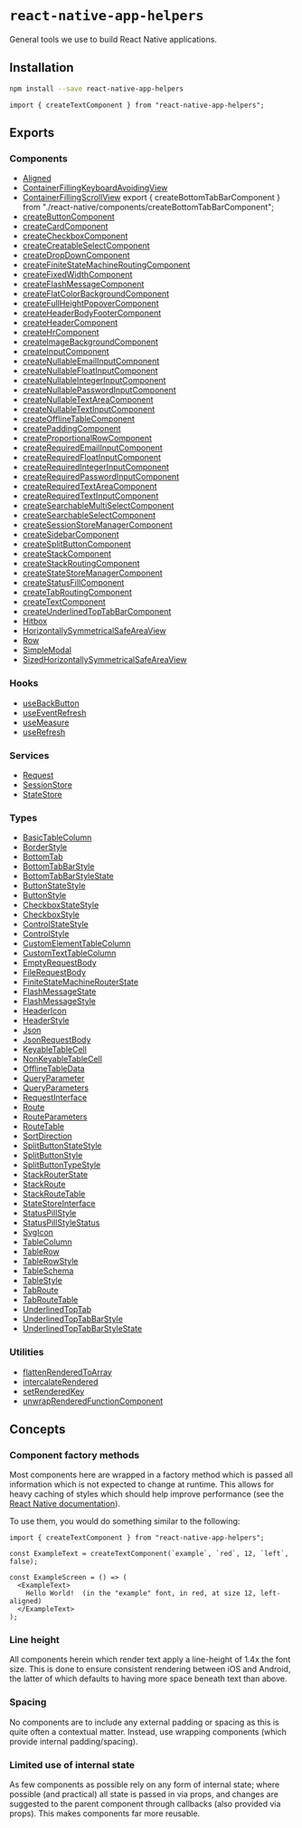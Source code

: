 # `react-native-app-helpers`

General tools we use to build React Native applications.

## Installation

```bash
npm install --save react-native-app-helpers
```

```tsx
import { createTextComponent } from "react-native-app-helpers";
```

## Exports

### Components

- [Aligned](./react-native/components/Aligned/readme.md)
- [ContainerFillingKeyboardAvoidingView](./react-native/components/ContainerFillingKeyboardAvoidingView/readme.md)
- [ContainerFillingScrollView](./react-native/components/ContainerFillingScrollView/readme.md)
export { createBottomTabBarComponent } from "./react-native/components/createBottomTabBarComponent";
- [createButtonComponent](./react-native/components/createButtonComponent/readme.md)
- [createCardComponent](./react-native/components/createCardComponent/readme.md)
- [createCheckboxComponent](./react-native/components/createCheckboxComponent/readme.md)
- [createCreatableSelectComponent](./react-native/components/createCreatableSelectComponent/readme.md)
- [createDropDownComponent](./react-native/components/createDropDownComponent/readme.md)
- [createFiniteStateMachineRoutingComponent](./react-native/components/createFiniteStateMachineRoutingComponent/readme.md)
- [createFixedWidthComponent](./react-native/components/createFixedWidthComponent/readme.md)
- [createFlashMessageComponent](./react-native/components/createFlashMessageComponent/readme.md)
- [createFlatColorBackgroundComponent](./react-native/components/createFlatColorBackgroundComponent/readme.md)
- [createFullHeightPopoverComponent](./react-native/components/createFullHeightPopoverComponent/readme.md)
- [createHeaderBodyFooterComponent](./react-native/components/createHeaderBodyFooterComponent/readme.md)
- [createHeaderComponent](./react-native/components/createHeaderComponent/readme.md)
- [createHrComponent](./react-native/components/createHrComponent/readme.md)
- [createImageBackgroundComponent](./react-native/components/createImageBackgroundComponent/readme.md)
- [createInputComponent](./react-native/components/createInputComponent/readme.md)
- [createNullableEmailInputComponent](./react-native/components/createNullableEmailInputComponent/readme.md)
- [createNullableFloatInputComponent](./react-native/components/createNullableFloatInputComponent/readme.md)
- [createNullableIntegerInputComponent](./react-native/components/createNullableIntegerInputComponent/readme.md)
- [createNullablePasswordInputComponent](./react-native/components/createNullablePasswordInputComponent/readme.md)
- [createNullableTextAreaComponent](./react-native/components/createNullableTextAreaComponent/readme.md)
- [createNullableTextInputComponent](./react-native/components/createNullableTextInputComponent/readme.md)
- [createOfflineTableComponent](./react-native/components/createOfflineTableComponent/readme.md)
- [createPaddingComponent](./react-native/components/createPaddingComponent/readme.md)
- [createProportionalRowComponent](./react-native/components/createProportionalRowComponent/readme.md)
- [createRequiredEmailInputComponent](./react-native/components/createRequiredEmailInputComponent/readme.md)
- [createRequiredFloatInputComponent](./react-native/components/createRequiredFloatInputComponent/readme.md)
- [createRequiredIntegerInputComponent](./react-native/components/createRequiredIntegerInputComponent/readme.md)
- [createRequiredPasswordInputComponent](./react-native/components/createRequiredPasswordInputComponent/readme.md)
- [createRequiredTextAreaComponent](./react-native/components/createRequiredTextAreaComponent/readme.md)
- [createRequiredTextInputComponent](./react-native/components/createRequiredTextInputComponent/readme.md)
- [createSearchableMultiSelectComponent](./react-native/components/createSearchableMultiSelectComponent/readme.md)
- [createSearchableSelectComponent](./react-native/components/createSearchableSelectComponent/readme.md)
- [createSessionStoreManagerComponent](./react-native/components/createSessionStoreManagerComponent/readme.md)
- [createSidebarComponent](./react-native/components/createSidebarComponent/readme.md)
- [createSplitButtonComponent](./react-native/components/createSplitButtonComponent/readme.md)
- [createStackComponent](./react-native/components/createStackComponent/readme.md)
- [createStackRoutingComponent](./react-native/components/createStackRoutingComponent/readme.md)
- [createStateStoreManagerComponent](./react-native/components/createStateStoreManagerComponent/readme.md)
- [createStatusFillComponent](./react-native/components/createStatusFillComponent/readme.md)
- [createTabRoutingComponent](./react-native/components/createTabRoutingComponent/readme.md)
- [createTextComponent](./react-native/components/createTextComponent/readme.md)
- [createUnderlinedTopTabBarComponent](./react-native/components/createUnderlinedTopTabBarComponent/readme.md)
- [Hitbox](./react-native/components/Hitbox/readme.md)
- [HorizontallySymmetricalSafeAreaView](./react-native/components/HorizontallySymmetricalSafeAreaView/readme.md)
- [Row](./react-native/components/Row/readme.md)
- [SimpleModal](./react-native/components/SimpleModal/readme.md)
- [SizedHorizontallySymmetricalSafeAreaView](./react-native/components/SizedHorizontallySymmetricalSafeAreaView/readme.md)

### Hooks

- [useBackButton](./react-native/hooks/useBackButton/readme.md)
- [useEventRefresh](./react-native/hooks/useEventRefresh/readme.md)
- [useMeasure](./react-native/hooks/useMeasure/readme.md)
- [useRefresh](./react-native/hooks/useRefresh/readme.md)

### Services

- [Request](./react-native/services/Request/readme.md)
- [SessionStore](./react-native/services/SessionStore/readme.md)
- [StateStore](./react-native/services/StateStore/readme.md)

### Types

- [BasicTableColumn](./react-native/types/BasicTableColumn/readme.md)
- [BorderStyle](./react-native/types/BorderStyle/readme.md)
- [BottomTab](./react-native/types/BottomTab/readme.md)
- [BottomTabBarStyle](./react-native/types/BottomTabBarStyle/readme.md)
- [BottomTabBarStyleState](./react-native/types/BottomTabBarStateStyle/readme.md)
- [ButtonStateStyle](./react-native/types/ButtonStateStyle/readme.md)
- [ButtonStyle](./react-native/types/ButtonStyle/readme.md)
- [CheckboxStateStyle](./react-native/types/CheckboxStateStyle/readme.md)
- [CheckboxStyle](./react-native/types/CheckboxStyle/readme.md)
- [ControlStateStyle](./react-native/types/ControlStateStyle/readme.md)
- [ControlStyle](./react-native/types/ControlStyle/readme.md)
- [CustomElementTableColumn](./react-native/types/CustomElementTableColumn/readme.md)
- [CustomTextTableColumn](./react-native/types/CustomTextTableColumn/readme.md)
- [EmptyRequestBody](./react-native/types/EmptyRequestBody/readme.md)
- [FileRequestBody](./react-native/types/FileRequestBody/readme.md)
- [FiniteStateMachineRouterState](./react-native/types/FiniteStateMachineRouterState/readme.md)
- [FlashMessageState](./react-native/types/FlashMessageState/readme.md)
- [FlashMessageStyle](./react-native/types/FlashMessageStyle/readme.md)
- [HeaderIcon](./react-native/types/HeaderIcon/readme.md)
- [HeaderStyle](./react-native/types/HeaderStyle/readme.md)
- [Json](./react-native/types/Json/readme.md)
- [JsonRequestBody](./react-native/types/JsonRequestBody/readme.md)
- [KeyableTableCell](./react-native/types/KeyableTableCell/readme.md)
- [NonKeyableTableCell](./react-native/types/NonKeyableTableCell/readme.md)
- [OfflineTableData](./react-native/types/OfflineTableData/readme.md)
- [QueryParameter](./react-native/types/QueryParameter/readme.md)
- [QueryParameters](./react-native/types/QueryParameters/readme.md)
- [RequestInterface](./react-native/types/RequestInterface/readme.md)
- [Route](./react-native/types/Route/readme.md)
- [RouteParameters](./react-native/types/RouteParameters/readme.md)
- [RouteTable](./react-native/types/RouteTable/readme.md)
- [SortDirection](./react-native/types/SortDirection/readme.md)
- [SplitButtonStateStyle](./react-native/types/SplitButtonStateStyle/readme.md)
- [SplitButtonStyle](./react-native/types/SplitButtonStyle/readme.md)
- [SplitButtonTypeStyle](./react-native/types/SplitButtonTypeStyle/readme.md)
- [StackRouterState](./react-native/types/StackRouterState/readme.md)
- [StackRoute](./react-native/types/StackRoute/readme.md)
- [StackRouteTable](./react-native/types/StackRouteTable/readme.md)
- [StateStoreInterface](./react-native/types/StateStoreInterface/readme.md)
- [StatusPillStyle](./react-native/types/StatusPillStyle/readme.md)
- [StatusPillStyleStatus](./react-native/types/StatusPillStyleStatus/readme.md)
- [SvgIcon](./react-native/types/SvgIcon/readme.md)
- [TableColumn](./react-native/types/TableColumn/readme.md)
- [TableRow](./react-native/types/TableRow/readme.md)
- [TableRowStyle](./react-native/types/TableRowStyle/readme.md)
- [TableSchema](./react-native/types/TableSchema/readme.md)
- [TableStyle](./react-native/types/TableStyle/readme.md)
- [TabRoute](./react-native/types/TabRoute/readme.md)
- [TabRouteTable](./react-native/types/TabRouteTable/readme.md)
- [UnderlinedTopTab](./react-native/types/UnderlinedTopTab/readme.md)
- [UnderlinedTopTabBarStyle](./react-native/types/UnderlinedTopTabBarStyle/readme.md)
- [UnderlinedTopTabBarStyleState](./react-native/types/UnderlinedTopTabBarStyleState/readme.md)

### Utilities

- [flattenRenderedToArray](./react-native/utilities/flattenRenderedToArray/readme.md)
- [intercalateRendered](./react-native/utilities/intercalateRendered/readme.md)
- [setRenderedKey](./react-native/utilities/setRenderedKey/readme.md)
- [unwrapRenderedFunctionComponent](./react-native/utilities/unwrapRenderedFunctionComponent/readme.md)

## Concepts

### Component factory methods

Most components here are wrapped in a factory method which is passed all
information which is not expected to change at runtime.  This allows for heavy
caching of styles which should help improve performance (see the
[React Native documentation](https://reactnative.dev/docs/stylesheet)).

To use them, you would do something similar to the following:

```tsx
import { createTextComponent } from "react-native-app-helpers";

const ExampleText = createTextComponent(`example`, `red`, 12, `left`, false);

const ExampleScreen = () => (
  <ExampleText>
    Hello World!  (in the "example" font, in red, at size 12, left-aligned)
  </ExampleText>
);
```

### Line height

All components herein which render text apply a line-height of 1.4x the font
size.  This is done to ensure consistent rendering between iOS and Android, the
latter of which defaults to having more space beneath text than above.

### Spacing

No components are to include any external padding or spacing as this is quite
often a contextual matter.  Instead, use wrapping components (which provide
internal padding/spacing).

### Limited use of internal state

As few components as possible rely on any form of internal state; where possible
(and practical) all state is passed in via props, and changes are suggested to
the parent component through callbacks (also provided via props).  This makes
components far more reusable.

